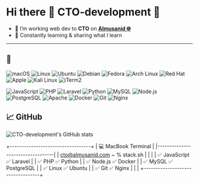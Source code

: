 # Hi there 👋 CTO-development 🐙
- 🎯 I’m working web dev to **CTO** on **[Almusanid 🌐](https://almusanid.com/)**
- 🧠 Constantly learning & sharing what I learn
---
## 🧰
![macOS](https://img.shields.io/badge/-macOS-000000?style=flat&logo=apple&logoColor=white)
![Linux](https://img.shields.io/badge/-Linux-FCC624?style=flat&logo=linux&logoColor=black)
![Ubuntu](https://img.shields.io/badge/-Ubuntu-E95420?style=flat&logo=ubuntu&logoColor=white)
![Debian](https://img.shields.io/badge/-Debian-A81D33?style=flat&logo=debian&logoColor=white)
![Fedora](https://img.shields.io/badge/-Fedora-294172?style=flat&logo=fedora&logoColor=white)
![Arch Linux](https://img.shields.io/badge/-Arch_Linux-1793D1?style=flat&logo=archlinux&logoColor=white)
![Red Hat](https://img.shields.io/badge/-Red_Hat-EE0000?style=flat&logo=redhat&logoColor=white)
![Apple](https://img.shields.io/badge/-MacBook-000000?style=flat&logo=apple&logoColor=white)
![Kali Linux](https://img.shields.io/badge/-Kali_Linux-557C94?style=flat&logo=kalilinux&logoColor=white)
![iTerm2](https://img.shields.io/badge/-iTerm2-000000?style=flat&logo=iterm2&logoColor=white)

![JavaScript](https://img.shields.io/badge/-JavaScript-F7DF1E?style=flat&logo=javascript&logoColor=black)
![PHP](https://img.shields.io/badge/-PHP-8892BF?style=flat&logo=php)
![Laravel](https://img.shields.io/badge/-Laravel-F55247?style=flat&logo=laravel)
![Python](https://img.shields.io/badge/-Python-3776AB?style=flat&logo=python)
![MySQL](https://img.shields.io/badge/-MySQL-4479A1?style=flat&logo=mysql)
![Node.js](https://img.shields.io/badge/-Node.js-339933?style=flat&logo=node.js&logoColor=white)
![PostgreSQL](https://img.shields.io/badge/-PostgreSQL-336791?style=flat&logo=postgresql)
![Apache](https://img.shields.io/badge/-Apache-D22128?style=flat&logo=apache&logoColor=white)
![Docker](https://img.shields.io/badge/-Docker-2496ED?style=flat&logo=docker&logoColor=white)
![Git](https://img.shields.io/badge/-Git-F05032?style=flat&logo=git&logoColor=white)
![Nginx](https://img.shields.io/badge/-Nginx-009639?style=flat&logo=nginx&logoColor=white)



## 📈 GitHub
![CTO-development's GitHub stats](https://github-readme-stats.vercel.app/api?username=CTO-development&show_icons=true&theme=dark)


+----------------------------------+
| 💻 MacBook Terminal              |
|----------------------------------|
| cto@almusanid.com ~ % stack.sh   |
|                                  |
|  ✅ JavaScript     ✅ Laravel     |
|  ✅ PHP            ✅ Python      |
|  ✅ Node.js        ✅ Docker      |
|  ✅ MySQL          ✅ PostgreSQL  |
|  ✅ Linux          ✅ Ubuntu      |
|  ✅ Git            ✅ Nginx       |
|                                  |
+----------------------------------+
